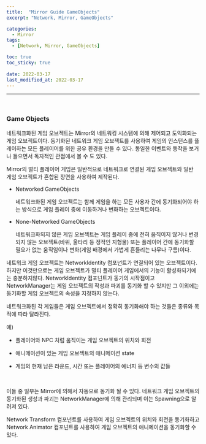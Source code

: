 ```yaml
---
title:  "Mirror Guide GameObjects"
excerpt: "Network, Mirror, GameObjects"

categories:
  - Mirror
tags:
  - [Network, Mirror, GameObjects]

toc: true
toc_sticky: true
 
date: 2022-03-17
last_modified_at: 2022-03-17
---  
```


***

<br>

### Game Objects

네트워크화된 게임 오브젝트는 Mirror의 네트워킹 시스템에 의해 제어되고 도익화되는 게임 오브젝트이다. 동기화된 네트워크 게임 오브젝트를 사용하여 게임의 인스턴스를 플레이하는 모든 플레이어를 위한 공유 환경을 만들 수 있다. 동일한 이벤트와 동작을 보거나 들으면서 독자적인 관점에서 볼 수 도 있다.

Mirror의 멀티 플레이어 게임은 일반적으로 네트워크로 연결된 게임 오브젝트와 일반 게임 오브젝트가 혼합된 장면을 사용하여 제작된다. 

* Networked GameObjects

  네트워크화된 게임 오브젝트는 함께 게임을 하는 모든 사용자 간에 동기화되어야 하는 방식으로 게임 플레이 중에 이동하거나 변화하는 오브젝트이다. 

* None-Networked GameObjects  
  
  네트워크화되지 않은 게임 오브젝트는 게임 플레이 중에 전혀 움직이지 않거나 변경되지 않는 오브젝트(바위, 울타리 등 정적인 지형물) 또는 플레이어 간에 동기화할 필요가 없는 움직임이나 변화(게임 배경에서 가볍게 흔들리는 나무나 구름)이다.

네트워크 게임 오브젝트는 NetworkIdentity 컴포넌트가 연결되어 있는 오브젝트이다. 하지만 이것만으로는 게임 오브젝트가 멀티 플레이어 게임에서의 기능이 활성화되기에는 충분하지않다. NetworkIdentity 컴포넌트가 동기의 시작점이고 NetworkManager는 게임 오브젝트의 작성과 파괴를 동기화 할 수 있지만 그 이외에는 동기화할 게임 오브젝트의 속성을 지정하지 않는다.

네트워크화된 각 게임들은 게임 오브젝트에서 정확히 동기화해야 하는 것들은 종류와 목적에 따라 달라진다. 

예) 

* 플레이어와 NPC 처럼 움직이는 게임 오브젝트의 위치와 회전

* 애니메이션이 있는 게임 오브젝트의 애니메이션 state

* 게임의 현재 남은 라운드, 시간 또는 플레이어의 에너지 등 변수의 값들

<br>

이들 중 일부는 Mirror에 의해서 자동으로 동기화 될 수 있다. 네트워크 게임 오브젝트의 동기화된 생성과 파괴는 NetworkManager에 의해 관리되며 이는 Spawning으로 알려져 있다.

Network Transform 컴포넌트를 사용하여 게임 오브젝트의 위치와 회전을 동기화하고 Network Animator 컴포넌트를 사용하여 게임 오브젝트의 애니메이션을 동기화할 수 있다.

